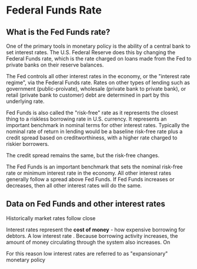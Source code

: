 # Federal Funds Rate

## What is the Fed Funds rate?
One of the primary tools in monetary policy is the ability of a central bank to set interest rates. The U.S. Federal Reserve does this by changing the Federal Funds rate, which is the rate charged on loans made from the Fed to private banks on their reserve balances.

The Fed controls all other interest rates in the economy, or the "interest rate regime", via the Federal Funds rate. Rates on other types of lending such as government (public-proivate), wholesale (private bank to private bank), or retail (private bank to customer) debt are determined in part by this underlying rate.

Fed Funds is also called the "risk-free" rate as it represents the closest thing to a riskless borrowing rate in U.S. currency. It represents an important benchmark in nominal terms for other interest rates. Typically the nominal rate of return in lending would be a baseline risk-free rate plus a credit spread based on creditworthiness, with a higher rate charged to riskier borrowers.

The credit spread remains the same, but the risk-free changes.

The Fed Funds is an important benchmark that sets the nominal risk-free rate or minimum interest rate in the economy. All other interest rates generally follow a spread above Fed Funds. If Fed Funds increases or decreases, then all other interest rates will do the same.

## Data on Fed Funds and other interest rates
Historically market rates follow close

Interest rates represent the **cost of money** - how expensive borrowing for debtors. A low interest rate . Because borrowing activity increases, the amount of money circulating through the system also increases. On 

For this reason low interest rates are referred to as "expansionary" monetary policy 
